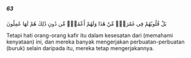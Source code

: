 ##### 63

<span class="ayah">بَلْ قُلُوبُهُمْ فِى غَمْرَةٍۢ مِّنْ هَٰذَا وَلَهُمْ أَعْمَٰلٌۭ مِّن دُونِ ذَٰلِكَ هُمْ لَهَا عَٰمِلُونَ</span>

<span class="ayah_translation">Tetapi hati orang-orang kafir itu dalam kesesatan dari (memahami kenyataan) ini, dan mereka banyak mengerjakan perbuatan-perbuatan (buruk) selain daripada itu, mereka tetap mengerjakannya.</span>
